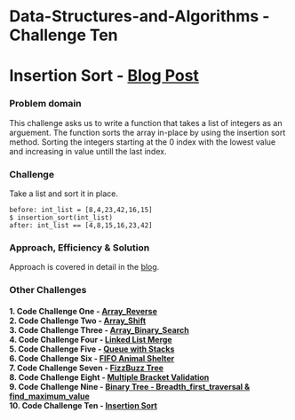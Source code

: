 # Data-Structures-and-Algorithms - Challenge Ten

# Insertion Sort - [Blog Post](blog.md)
### Problem domain
This challenge asks us to write a function that takes a list of integers as an arguement. The function sorts the array in-place by using the insertion sort method. Sorting the integers starting at the 0 index with the lowest value and increasing in value untill the last index. 
### Challenge
Take a list and sort it in place.
```
before: int_list = [8,4,23,42,16,15]
$ insertion_sort(int_list)
after: int_list == [4,8,15,16,23,42]
```
### Approach, Efficiency & Solution
Approach is covered in detail in the [blog](blog.md).

### Other Challenges
#### 1. Code Challenge One - [Array_Reverse](https://github.com/kochsj/python-data-structures-and-algorithms/challenges/array_reverse.py)<br>2. Code Challenge Two - [Array_Shift](https://github.com/kochsj/python-data-structures-and-algorithms/challenges/array_shift)<br>3. Code Challenge Three - [Array_Binary_Search](https://github.com/kochsj/python-data-structures-and-algorithms/tree/master/challenges/array_binary_search)<br>4. Code Challenge Four - [Linked List Merge](https://github.com/kochsj/python-data-structures-and-algorithms/tree/master/challenges/ll_merge)<br>5. Code Challenge Five - [Queue with Stacks](https://github.com/kochsj/python-data-structures-and-algorithms/tree/master/challenges/queue_with_stacks)<br>6. Code Challenge Six - [FIFO Animal Shelter](https://github.com/kochsj/python-data-structures-and-algorithms/tree/master/challenges/fifo_animal_shelter)<br>7. Code Challenge Seven - [FizzBuzz Tree](https://github.com/kochsj/python-data-structures-and-algorithms/tree/master/challenges/fizz_buzz_tree)<br>8. Code Challenge Eight - [Multiple Bracket Validation](https://github.com/kochsj/python-data-structures-and-algorithms/tree/master/challenges/multi_bracket_validation)<br>9. Code Challenge Nine - [Binary Tree - Breadth_first_traversal & find_maximum_value](https://github.com/kochsj/python-data-structures-and-algorithms/tree/master/challenges/breadth_first_tree)<br>10. Code Challenge Ten - [Insertion Sort](https://github.com/kochsj/python-data-structures-and-algorithms/tree/master/challenges/insertion_sort)
